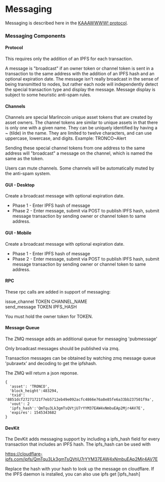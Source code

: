 # Messaging

Messaging is described here in the [KAAAWWWW! protocol](https://medium.com/@tronblack/marlincoin-kaaawww-2f72077aece).

### Messaging Components
#### Protocol
This requires only the addition of an IPFS for each transaction.  

A message is "broadcast" if an owner token or channel token is sent in a transaction to the same address with the addition of an IPFS hash and an optional expiration date.  The message isn't really broadcast in the sense of being transmitted to nodes, but rather each node will independently detect the special transaction type and display the message.  Message display is subject to some heuristic anti-spam rules.

#### Channels
Channels are special Marlincoin unique asset tokens that are created by asset owners.  The channel tokens are similar to unique assets in that there is only one with a given name.  They can be uniquely identified by having a ~ (tilde) in the name.  They are limited to twelve characters, and can use uppercase, lowercase, and digits. Example: TRONCO~Alert

Sending these special channel tokens from one address to the same address will "broadcast" a message on the channel, which is named the same as the token.

Users can mute channels.  Some channels will be automatically muted by the anti-spam system.

#### GUI - Desktop

Create a broadcast message with optional expiration date.
* Phase 1 - Enter IPFS hash of message
* Phase 2 - Enter message, submit via POST to publish IPFS hash, submit message transaction by sending owner or channel token to same address.

#### GUI - Mobile

Create a broadcast message with optional expiration date.
* Phase 1 - Enter IPFS hash of message
* Phase 2 - Enter message, submit via POST to publish IPFS hash, submit message transaction by sending owner or channel token to same address.

#### RPC

These rpc calls are added in support of messaging:

issue_channel TOKEN CHANNEL_NAME  
send_message TOKEN IPFS_HASH

You must hold the owner token for TOKEN.


#### Message Queue

The ZMQ message adds an additional queue for messaging 'pubmessage'

Only broadcast messages should be published via zmq.

Transaction messages can be obtained by watching zmq message queue 'pubrawtx' and decoding to get the ipfshash.

The ZMQ will return a json reponse.
```
{
  'asset': 'TRONCO',
  'block_height':483294,
  'txid': '8851dcf27271721f7eb5712eb49e092acfc4866e76a8e85fe6a33bb237501f9a',
  'vout': 2
  'ipfs_hash':'QmTqu3Lk3gmTsQVtjU7rYYM37EAW4xNmbuEAp2Mjr4AV7E',
  'expires': 1545343682
}
```

#### DevKit

The DevKit adds messaging support by including a ipfs_hash field for every transaction that includes an IPFS hash.  The ipfs_hash can be used with 

https://cloudflare-ipfs.com/ipfs/QmTqu3Lk3gmTsQVtjU7rYYM37EAW4xNmbuEAp2Mjr4AV7E

Replace the hash with your hash to look up the message on cloudflare.
If the IPFS daemon is installed, you can also use ipfs get [ipfs_hash]









